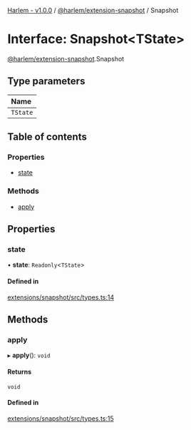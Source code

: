 [Harlem - v1.0.0](../index.md) / [@harlem/extension-snapshot](../modules/harlem_extension_snapshot.md) / Snapshot

# Interface: Snapshot<TState\>

[@harlem/extension-snapshot](../modules/harlem_extension_snapshot.md).Snapshot

## Type parameters

| Name |
| :------ |
| `TState` |

## Table of contents

### Properties

- [state](harlem_extension_snapshot.Snapshot.md#state)

### Methods

- [apply](harlem_extension_snapshot.Snapshot.md#apply)

## Properties

### state

• **state**: `Readonly`<`TState`\>

#### Defined in

[extensions/snapshot/src/types.ts:14](https://github.com/andrewcourtice/harlem/blob/ca8d117/extensions/snapshot/src/types.ts#L14)

## Methods

### apply

▸ **apply**(): `void`

#### Returns

`void`

#### Defined in

[extensions/snapshot/src/types.ts:15](https://github.com/andrewcourtice/harlem/blob/ca8d117/extensions/snapshot/src/types.ts#L15)
